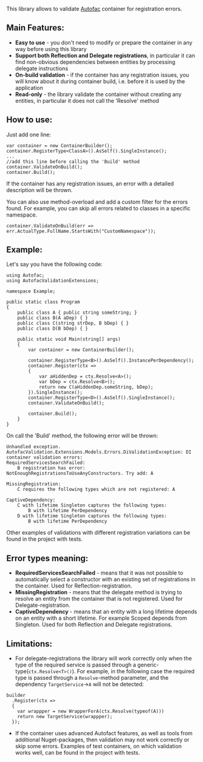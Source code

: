 This library allows to validate [Autofac](https://github.com/autofac/Autofac) container for registration errors.

## Main Features:
* **Easy to use** - you don't need to modify or prepare the container in any way before using this library
* **Support both Reflection and Delegate registrations**, in particular it can find non-obvious dependencies between entities by processing delegate instructions
* **On-build validation** - if the container has any registration issues, you will know about it during container build, i.e. before it is used by the application
* **Read-only** - the library validate the container without creating any entities, in particular it does not call the 'Resolve' method

## How to use:
Just add one line:
```
var container = new ContainerBuilder();
container.RegisterType<ClassA>().AsSelf().SingleInstance();
...
//add this line before calling the 'Build' method
container.ValidateOnBuild();
container.Build();
```
If the container has any registration issues, an error with a detailed description will be thrown.

You can also use method-overload and add a custom filter for the errors found. For example, you can skip all errors related to classes in a specific namespace.
```
container.ValidateOnBuild(err => err.ActualType.FullName.StartsWith("CustomNamespace"));
```

## Example:
Let's say you have the following code:
```
using Autofac;
using AutofacValidationExtensions;

namespace Example;

public static class Program
{
    public class A { public string someString; }
    public class B(A aDep) { }
    public class C(string strDep, B bDep) { }
    public class D(B bDep) { }
    
    public static void Main(string[] args)
    {
        var container = new ContainerBuilder();
        
        container.RegisterType<B>().AsSelf().InstancePerDependency();
        container.Register(ctx =>
        {
            var aHiddenDep = ctx.Resolve<A>();
            var bDep = ctx.Resolve<B>();
            return new C(aHiddenDep.someString, bDep);
        }).SingleInstance();
        container.RegisterType<D>().AsSelf().SingleInstance();
        container.ValidateOnBuild();
        
        container.Build();
    }  
}
```

On call the 'Build' method, the following error will be thrown:
```
Unhandled exception. AutofacValidation.Extensions.Models.Errors.DiValidationException: DI container validation errors:
RequiredServicesSearchFailed:
    B registration has error: NotEnoughRegistrationsToUseAnyConstructors. Try add: A

MissingRegistration:
    C requires the following types which are not registered: A

CaptiveDependency:
    C with lifetime Singleton captures the following types:
        B with lifetime PerDependency
    D with lifetime Singleton captures the following types:
        B with lifetime PerDependency

```
Other examples of validations with different registration variations can be found in the project with tests.

## Error types meaning:
* **RequiredServicesSearchFailed** - means that it was not possible to automatically select a constructor with an existing set of registrations in the container. Used for Reflection-registration.
* **MissingRegistration** - means that the delegate method is trying to resolve an entity from the container that is not registered. Used for Delegate-registration. 
* **CaptiveDependency** - means that an entity with a long lifetime depends on an entity with a short lifetime. For example Scoped depends from Singleton. Used for both Reflection and Delegate registrations. 

## Limitations:
* For delegate-registrations the library will work correctly only when the type of the required service is passed through a generic-type(`ctx.Resolve<T>()`). For example, in the following case the required type is passed through a `Resolve`-method parameter, and the dependency `TargetService`->`A` will not be detected:
```
builder
  .Register(ctx =>
  {
    var wrappper = new WrapperForA(ctx.Resolve(typeof(A)))
    return new TargetService(wrappper);  
  });
```
* If the container uses advanced Autofact features, as well as tools from additional Nuget-packages, then validation may not work correctly or skip some errors. Examples of test containers, on which validation works well, can be found in the project with tests.